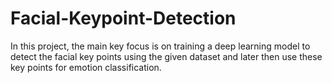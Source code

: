 # Facial-Keypoint-Detection
In this project, the main key focus is on training a deep learning model to detect the facial key points using the given dataset and later then use these key points for emotion classification.

